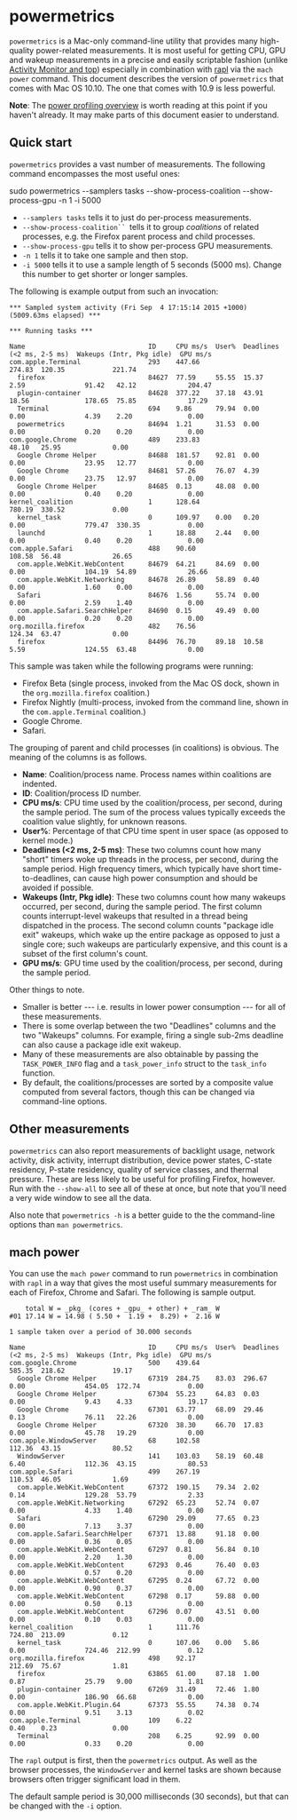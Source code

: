 # powermetrics

`powermetrics` is a Mac-only command-line utility that provides many
high-quality power-related measurements. It is most useful for getting
CPU, GPU and wakeup measurements in a precise and easily scriptable
fashion (unlike [Activity Monitor and
top](activity_monitor_and_top.md))
especially in combination with
[rapl](tools_power_rapl.md) via the
`mach power` command. This document describes the version of
`powermetrics` that comes with Mac OS 10.10. The one that comes with
10.9 is less powerful.

**Note**: The [power profiling
overview](power_profiling_overview.md) is
worth reading at this point if you haven\'t already. It may make parts
of this document easier to understand.

## Quick start

`powermetrics` provides a vast number of measurements. The following
command encompasses the most useful ones:

sudo powermetrics --samplers tasks --show-process-coalition --show-process-gpu -n 1 -i 5000

-   `--samplers tasks` tells it to just do per-process measurements.
-   `--show-process-coalition`` `tells it to group *coalitions* of
    related processes, e.g. the Firefox parent process and child
    processes.
-   `--show-process-gpu` tells it to show per-process GPU measurements.
-   `-n 1` tells it to take one sample and then stop.
-   `-i 5000` tells it to use a sample length of 5 seconds (5000 ms).
    Change this number to get shorter or longer samples.

The following is example output from such an invocation:

    *** Sampled system activity (Fri Sep  4 17:15:14 2015 +1000) (5009.63ms elapsed) ***

    *** Running tasks ***

    Name                               ID     CPU ms/s  User%  Deadlines (<2 ms, 2-5 ms)  Wakeups (Intr, Pkg idle)  GPU ms/s
    com.apple.Terminal                 293    447.66                                      274.83  120.35            221.74
      firefox                          84627  77.59     55.55  15.37   2.59               91.42   42.12             204.47
      plugin-container                 84628  377.22    37.18  43.91   18.56              178.65  75.85             17.29
      Terminal                         694    9.86      79.94  0.00    0.00               4.39    2.20              0.00
      powermetrics                     84694  1.21      31.53  0.00    0.00               0.20    0.20              0.00
    com.google.Chrome                  489    233.83                                      48.10   25.95             0.00
      Google Chrome Helper             84688  181.57    92.81  0.00    0.00               23.95   12.77             0.00
      Google Chrome                    84681  57.26     76.07  4.39    0.00               23.75   12.97             0.00
      Google Chrome Helper             84685  0.13      48.08  0.00    0.00               0.40    0.20              0.00
    kernel_coalition                   1      128.64                                      780.19  330.52            0.00
      kernel_task                      0      109.97    0.00   0.20    0.00               779.47  330.35            0.00
      launchd                          1      18.88     2.44   0.00    0.00               0.40    0.20              0.00
    com.apple.Safari                   488    90.60                                       108.58  56.48             26.65
      com.apple.WebKit.WebContent      84679  64.21     84.69  0.00    0.00               104.19  54.89             26.66
      com.apple.WebKit.Networking      84678  26.89     58.89  0.40    0.00               1.60    0.00              0.00
      Safari                           84676  1.56      55.74  0.00    0.00               2.59    1.40              0.00
      com.apple.Safari.SearchHelper    84690  0.15      49.49  0.00    0.00               0.20    0.20              0.00
    org.mozilla.firefox                482    76.56                                       124.34  63.47             0.00
      firefox                          84496  76.70     89.18  10.58   5.59               124.55  63.48             0.00

This sample was taken while the following programs were running:

-   Firefox Beta (single process, invoked from the Mac OS dock, shown in
    the `org.mozilla.firefox` coalition.)
-   Firefox Nightly (multi-process, invoked from the command line, shown
    in the `com.apple.Terminal` coalition.)
-   Google Chrome.
-   Safari.

The grouping of parent and child processes (in coalitions) is obvious.
The meaning of the columns is as follows.

-   **Name**: Coalition/process name. Process names within coalitions
    are indented.
-   **ID**: Coalition/process ID number.
-   **CPU ms/s**: CPU time used by the coalition/process, per second,
    during the sample period. The sum of the process values typically
    exceeds the coalition value slightly, for unknown reasons.
-   **User%**: Percentage of that CPU time spent in user space (as
    opposed to kernel mode.)
-   **Deadlines (\<2 ms, 2-5 ms)**: These two columns count how many
    \"short\" timers woke up threads in the process, per second, during
    the sample period. High frequency timers, which typically have short
    time-to-deadlines, can cause high power consumption and should be
    avoided if possible.
-   **Wakeups (Intr, Pkg idle)**: These two columns count how many
    wakeups occurred, per second, during the sample period. The first
    column counts interrupt-level wakeups that resulted in a thread
    being dispatched in the process. The second column counts \"package
    idle exit\" wakeups, which wake up the entire package as opposed to
    just a single core; such wakeups are particularly expensive, and
    this count is a subset of the first column\'s count.
-   **GPU ms/s**: GPU time used by the coalition/process, per second,
    during the sample period.

Other things to note.

-   Smaller is better --- i.e. results in lower power consumption ---
    for all of these measurements.
-   There is some overlap between the two \"Deadlines\" columns and the
    two \"Wakeups\" columns. For example, firing a single sub-2ms
    deadline can also cause a package idle exit wakeup.
-   Many of these measurements are also obtainable by passing the
    `TASK_POWER_INFO` flag and a `task_power_info` struct to the
    `task_info` function.
-   By default, the coalitions/processes are sorted by a composite value
    computed from several factors, though this can be changed via
    command-line options.

## Other measurements

`powermetrics` can also report measurements of backlight usage, network
activity, disk activity, interrupt distribution, device power states,
C-state residency, P-state residency, quality of service classes, and
thermal pressure. These are less likely to be useful for profiling
Firefox, however. Run with the `--show-all` to see all of these at once,
but note that you\'ll need a very wide window to see all the data.

Also note that `powermetrics -h` is a better guide to the the
command-line options than `man powermetrics`.

## mach power

You can use the `mach power` command to run `powermetrics` in
combination with `rapl` in a way that gives the most useful summary
measurements for each of Firefox, Chrome and Safari. The following is
sample output.

        total W = _pkg_ (cores + _gpu_ + other) + _ram_ W
    #01 17.14 W = 14.98 ( 5.50 +  1.19 +  8.29) +  2.16 W

    1 sample taken over a period of 30.000 seconds

    Name                               ID     CPU ms/s  User%  Deadlines (<2 ms, 2-5 ms)  Wakeups (Intr, Pkg idle)  GPU ms/s
    com.google.Chrome                  500    439.64                                      585.35  218.62            19.17
      Google Chrome Helper             67319  284.75    83.03  296.67  0.00               454.05  172.74            0.00
      Google Chrome Helper             67304  55.23     64.83  0.03    0.00               9.43    4.33              19.17
      Google Chrome                    67301  63.77     68.09  29.46   0.13               76.11   22.26             0.00
      Google Chrome Helper             67320  38.30     66.70  17.83   0.00               45.78   19.29             0.00
    com.apple.WindowServer             68     102.58                                      112.36  43.15             80.52
      WindowServer                     141    103.03    58.19  60.48   6.40               112.36  43.15             80.53
    com.apple.Safari                   499    267.19                                      110.53  46.05             1.69
      com.apple.WebKit.WebContent      67372  190.15    79.34  2.02    0.14               129.28  53.79             2.33
      com.apple.WebKit.Networking      67292  65.23     52.74  0.07    0.00               4.33    1.40              0.00
      Safari                           67290  29.09     77.65  0.23    0.00               7.13    3.37              0.00
      com.apple.Safari.SearchHelper    67371  13.88     91.18  0.00    0.00               0.36    0.05              0.00
      com.apple.WebKit.WebContent      67297  0.81      56.84  0.10    0.00               2.20    1.30              0.00
      com.apple.WebKit.WebContent      67293  0.46      76.40  0.03    0.00               0.57    0.20              0.00
      com.apple.WebKit.WebContent      67295  0.24      67.72  0.00    0.00               0.90    0.37              0.00
      com.apple.WebKit.WebContent      67298  0.17      59.88  0.00    0.00               0.50    0.13              0.00
      com.apple.WebKit.WebContent      67296  0.07      43.51  0.00    0.00               0.10    0.03              0.00
    kernel_coalition                   1      111.76                                      724.80  213.09            0.12
      kernel_task                      0      107.06    0.00   5.86    0.00               724.46  212.99            0.12
    org.mozilla.firefox                498    92.17                                       212.69  75.67             1.81
      firefox                          63865  61.00     87.18  1.00    0.87               25.79   9.00              1.81
      plugin-container                 67269  31.49     72.46  1.80    0.00               186.90  66.68             0.00
      com.apple.WebKit.Plugin.64       67373  55.55     74.38  0.74    0.00               9.51    3.13              0.02
    com.apple.Terminal                 109    6.22                                        0.40    0.23              0.00
      Terminal                         208    6.25      92.99  0.00    0.00               0.33    0.20              0.00 

The `rapl` output is first, then the `powermetrics` output. As well as
the browser processes, the `WindowServer` and kernel tasks are shown
because browsers often trigger significant load in them.

The default sample period is 30,000 milliseconds (30 seconds), but that
can be changed with the `-i` option.
